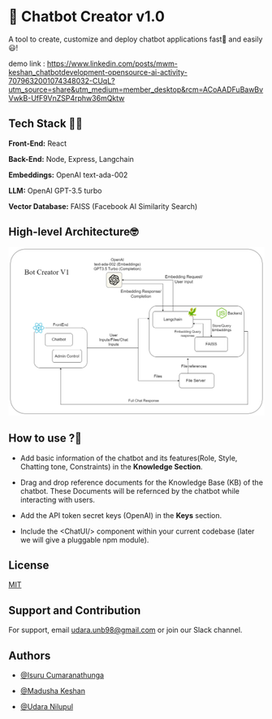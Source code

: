 
# 🤖 Chatbot Creator v1.0

A tool to create, customize and deploy chatbot applications fast🚀 and easily😃!


demo link : https://www.linkedin.com/posts/mwm-keshan_chatbotdevelopment-opensource-ai-activity-7079632001074348032-CUqL?utm_source=share&utm_medium=member_desktop&rcm=ACoAADFuBawBvVwkB-UfF9VnZSP4rphw36mQktw







## Tech Stack 👨‍💻

**Front-End:** React

**Back-End:** Node, Express, Langchain

**Embeddings:** OpenAI text-ada-002

**LLM:** OpenAI GPT-3.5 turbo

**Vector Database:** FAISS (Facebook AI Similarity Search)


## High-level Architecture🤓

![Architecture](Screenshots/Archi.png)


## How to use ?🤔

* Add basic information of the chatbot and its features(Role, Style, Chatting tone, Constraints) in the **Knowledge Section**.

* Drag and drop reference documents for the Knowledge Base (KB) of the chatbot. These Documents will be refernced by the chatbot while interacting with users.

* Add the API token secret keys (OpenAI) in the **Keys** section.

* Include the <ChatUI/\> component within your current codebase (later we will give a pluggable npm module).


## License

[MIT](https://choosealicense.com/licenses/mit/)


## Support and Contribution

For support, email udara.unb98@gmail.com or join our Slack channel.


## Authors

- [@Isuru Cumaranathunga](https://github.com/isurucuma)

- [@Madusha Keshan](https://github.com/keshan99)

- [@Udara Nilupul](https://github.com/UdaraN98)
